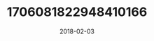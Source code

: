 ---
title: "1706081822948410166"
cover: "2018-02-03 06.47.03 1706081822948410166_46248401"
photo: "2018-02-03 06.47.03 1706081822948410166_46248401"
date: "2018-02-03"
type: "photo"
---